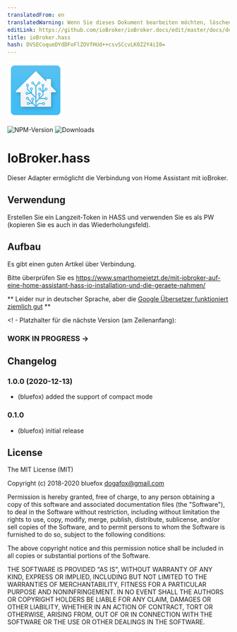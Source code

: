 ```yaml
---
translatedFrom: en
translatedWarning: Wenn Sie dieses Dokument bearbeiten möchten, löschen Sie bitte das Feld "translationsFrom". Andernfalls wird dieses Dokument automatisch erneut übersetzt
editLink: https://github.com/ioBroker/ioBroker.docs/edit/master/docs/de/adapterref/iobroker.hass/README.md
title: ioBroker.hass
hash: DVSECoqueDYdDFoFlZOVfHUd++csvSCcvLK0Z2Y4iI0=
---
```

![Logo](../../../en/adapterref/iobroker.hass/admin/hass.png)

![NPM-Version](http://img.shields.io/npm/v/iobroker.hass.svg)
![Downloads](https://img.shields.io/npm/dm/iobroker.hass.svg)

# IoBroker.hass
Dieser Adapter ermöglicht die Verbindung von Home Assistant mit ioBroker.

## Verwendung
Erstellen Sie ein Langzeit-Token in HASS und verwenden Sie es als PW (kopieren Sie es auch in das Wiederholungsfeld).

## Aufbau
Es gibt einen guten Artikel über Verbindung.

Bitte überprüfen Sie es https://www.smarthomejetzt.de/mit-iobroker-auf-eine-home-assistant-hass-io-installation-und-die-geraete-nahmen/

** Leider nur in deutscher Sprache, aber die [Google Übersetzer funktioniert ziemlich gut](https://translate.google.com/translate?hl=en&sl=de&tl=en&u=https%3A%2F%2Fwww.smarthomejetzt.de%2Fmit-iobroker-auf-eine-home-assistant-hass-io-installation-und-die-geraete-zugreifen%2F) **

<! - Platzhalter für die nächste Version (am Zeilenanfang):

### __WORK IN PROGRESS__ ->

## Changelog
### 1.0.0 (2020-12-13)
* (bluefox) added the support of compact mode

### 0.1.0
* (bluefox) initial release

## License
The MIT License (MIT)

Copyright (c) 2018-2020 bluefox <dogafox@gmail.com>

Permission is hereby granted, free of charge, to any person obtaining a copy
of this software and associated documentation files (the "Software"), to deal
in the Software without restriction, including without limitation the rights
to use, copy, modify, merge, publish, distribute, sublicense, and/or sell
copies of the Software, and to permit persons to whom the Software is
furnished to do so, subject to the following conditions:

The above copyright notice and this permission notice shall be included in
all copies or substantial portions of the Software.

THE SOFTWARE IS PROVIDED "AS IS", WITHOUT WARRANTY OF ANY KIND, EXPRESS OR
IMPLIED, INCLUDING BUT NOT LIMITED TO THE WARRANTIES OF MERCHANTABILITY,
FITNESS FOR A PARTICULAR PURPOSE AND NONINFRINGEMENT. IN NO EVENT SHALL THE
AUTHORS OR COPYRIGHT HOLDERS BE LIABLE FOR ANY CLAIM, DAMAGES OR OTHER
LIABILITY, WHETHER IN AN ACTION OF CONTRACT, TORT OR OTHERWISE, ARISING FROM,
OUT OF OR IN CONNECTION WITH THE SOFTWARE OR THE USE OR OTHER DEALINGS IN
THE SOFTWARE.